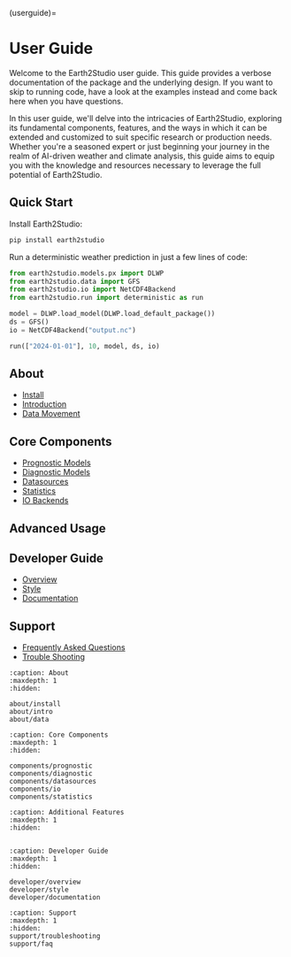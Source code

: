 (userguide)=

# User Guide

Welcome to the Earth2Studio user guide.
This guide provides a verbose documentation of the package and the underlying
design.
If you want to skip to running code, have a look at the examples instead
and come back here when you have questions.

In this user guide, we'll delve into the intricacies of Earth2Studio,
exploring its fundamental components, features, and the ways in which
it can be extended and customized to suit specific research or production needs.
Whether you're a seasoned expert or just beginning your journey in the realm of
AI-driven weather and climate analysis, this guide aims to equip you with the knowledge
and resources necessary to leverage the full potential of Earth2Studio.

## Quick Start

Install Earth2Studio:

```bash
pip install earth2studio
```

Run a deterministic weather prediction in just a few lines of code:

```python
from earth2studio.models.px import DLWP
from earth2studio.data import GFS
from earth2studio.io import NetCDF4Backend
from earth2studio.run import deterministic as run

model = DLWP.load_model(DLWP.load_default_package())
ds = GFS()
io = NetCDF4Backend("output.nc")

run(["2024-01-01"], 10, model, ds, io)
```

## About

- [Install](about/install)
- [Introduction](about/intro)
- [Data Movement](about/data)

## Core Components

- [Prognostic Models](components/prognostic)
- [Diagnostic Models](components/diagnostic)
- [Datasources](components/datasources)
- [Statistics](components/statistics)
- [IO Backends](components/io)

## Advanced Usage

## Developer Guide

- [Overview](developer/overview)
- [Style](developer/style)
- [Documentation](developer/documentation)

## Support

- [Frequently Asked Questions](support/faq)
- [Trouble Shooting](support/troubleshooting)

```{toctree}
:caption: About
:maxdepth: 1
:hidden:

about/install
about/intro
about/data

```

```{toctree}
:caption: Core Components
:maxdepth: 1
:hidden:

components/prognostic
components/diagnostic
components/datasources
components/io
components/statistics
```

```{toctree}
:caption: Additional Features
:maxdepth: 1
:hidden:


```

```{toctree}
:caption: Developer Guide
:maxdepth: 1
:hidden:

developer/overview
developer/style
developer/documentation
```

```{toctree}
:caption: Support
:maxdepth: 1
:hidden:
support/troubleshooting
support/faq
```
